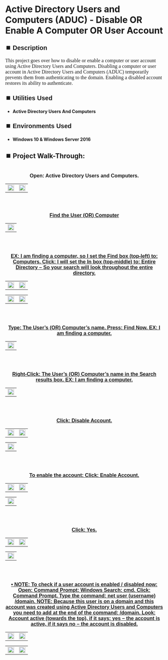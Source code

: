 <h1>Active Directory Users and Computers (ADUC) - Disable OR Enable A Computer OR User Account</h1>


<h2 style="font-family: Arial, sans-serif; font-size: 20px; font-weight: bold; margin-top: 24px; margin-bottom: 12px;">
⏹️ Description</h2>

<p style="font-family: Georgia, serif; font-size: 16px; margin-top: 12px; margin-bottom: 12px;">
This project goes over how to disable or enable a computer or user account using Active Directory Users and Computers. Disabling a computer or user account in Active Directory Users and Computers (ADUC) temporarily prevents them from authenticating to the domain. Enabling a disabled account restores its ability to authenticate.
</b>



<h2 style="font-family: Arial, sans-serif; font-size: 20px; font-weight: bold; margin-top: 24px; margin-bottom: 12px;">
⏹️ Utilities Used</h2>
  
<p style="font-family: Georgia, serif; font-size: 16px; margin-top: 12px; margin-bottom: 12px;">
 
 - <b>Active Directory Users And Computers</b>



<h2 style="font-family: Arial, sans-serif; font-size: 20px; font-weight: bold; margin-top: 24px; margin-bottom: 12px;"> 
⏹️ Environments Used </h2>

<p style="font-family: Georgia, serif; font-size: 16px; margin-top: 12px; margin-bottom: 12px;">
 
- <b>Windows 10 & Windows Server 2016</b>



<h2 style="font-family: Arial, sans-serif; font-size: 20px; font-weight: bold; margin-top: 24px; margin-bottom: 12px;"> 
<h2>
⏹️ Project Walk-Through:</h2>
 <br/>

<div style="text-align:center;">
  <span style="font-family: Arial, sans-serif; font-size: 16px;"><b>Open: Active Directory Users and Computers.</b></span>  
<br/>

<table>
  <tr>
    <td><img src="https://imgur.com/EShpwPX.png" height="50%" width="100%" /></td>
    <td><img src="https://imgur.com/BXKZMFu.png" height="50%" width="100%" /></td>
  </tr>
</table>

<br /><br />


<div style="text-align:center;">
  <span style="font-family: Arial, sans-serif; font-size: 16px;"><b><a href="https://github.com/RashadHagen/ADUC-Find-Computer-User-Contact-Group-Printer-Shared-Folder-Organizational-Unit-Common-Que" style="font-family: Arial, sans-serif; font-size: 16px; font-weight: bold;">Find the User  (OR)  Computer</b></span>  
<br/>

<table>
  <tr>
    <td><img src="https://imgur.com/b5pV1pn.png" height="100%" width="100%" /></td>
  </tr>
</table>

<br /><br />


<div style="text-align:center;">
  <span style="font-family: Arial, sans-serif; font-size: 16px;"><b>EX: I am finding a computer, so I set the Find box (top-left) to: Computers. Click: I will set the In box (top-middle) to: Entire Directory – So your search will look throughout the entire directory.</b></span>  
<br/>

<table>
  <tr>
    <td><img src="https://imgur.com/wZd6jvL.png" height="50%" width="100%" /></td>
    <td><img src="https://imgur.com/hIPO8yB.png" height="50%" width="100%" /></td>
  </tr>
</table>

<table>
  <tr>
    <td><img src="https://imgur.com/wm0q5jF.png" height="50%" width="100%" /></td>
    <td><img src="https://imgur.com/D8pSI2y.png" height="50%" width="100%" /></td>
  </tr>
</table>

<br /><br />


<div style="text-align:center;">
  <span style="font-family: Arial, sans-serif; font-size: 16px;"><b>Type: The User’s  (OR) Computer’s name. Press: Find Now.  EX: I am finding a computer.</b></span>  
<br/>

<table>
  <tr>
    <td><img src="https://imgur.com/UP1LiIQ.png" height="50%" width="100%" /></td>
  </tr>
</table>

<br /><br />


<div style="text-align:center;">
  <span style="font-family: Arial, sans-serif; font-size: 16px;"><b>Right-Click: The User’s  (OR)  Computer’s name in the Search results box.  EX: I am finding a computer.</b></span>  
<br/>

<table>
  <tr>
    <td><img src="https://imgur.com/6NCJsTf.png" height="50%" width="100%" /></td>
  </tr>
</table>

<br /><br />


<div style="text-align:center;">
  <span style="font-family: Arial, sans-serif; font-size: 16px;"><b>Click: Disable Account.</b></span>  
<br/>

<table>
  <tr>
    <td><img src="https://imgur.com/ngaC9yY.png" height="50%" width="100%" /></td>
    <td><img src="https://imgur.com/lNGYy9N.png" height="50%" width="100%" /></td>
  </tr>
</table>

<table>
  <tr>
    <td><img src="https://imgur.com/lGXoOL2.png" height="50%" width="100%" /></td>
  </tr>
</table>

<br /><br />


<div style="text-align:center;">
  <span style="font-family: Arial, sans-serif; font-size: 16px;"><b>To enable the account: Click: Enable Account.</b></span>  
<br/>

<table>
  <tr>
    <td><img src="https://imgur.com/xYHN7yw.png" height="50%" width="100%" /></td>
    <td><img src="https://imgur.com/OlDWO2u.png" height="50%" width="100%" /></td>
  </tr>
</table>

<table>
  <tr>
    <td><img src="https://imgur.com/ClyBa4T.png" height="50%" width="100%" /></td>
  </tr>
</table>

<br /><br />


<div style="text-align:center;">
  <span style="font-family: Arial, sans-serif; font-size: 16px;"><b>Click: Yes.</b></span>  
<br/>

<table>
  <tr>
    <td><img src="https://imgur.com/PzTM8ZN.png" height="50%" width="100%" /></td>
    <td><img src="https://imgur.com/iq8CB62.png" height="50%" width="100%" /></td>
  </tr>
</table>

<table>
  <tr>
    <td><img src="https://imgur.com/rDEEnma.png" height="50%" width="100%" /></td>
  </tr>
</table>

<br /><br />


<div style="text-align:center;">
  <span style="font-family: Arial, sans-serif; font-size: 16px;"><b>•	NOTE: To check if a user account is enabled / disabled now: Open: Command Prompt: Windows Search: cmd. Click: Command Prompt.  Type the command: net user (username) /domain. NOTE: Because this user is on a domain and this account was created using Active Directory Users and Computers you need to add at the end of the command: /domain. Look: Account active (towards the top), if it says: yes – the account is active, if it says no – the account is disabled.</b></span>  
<br/>

<table>
  <tr>
    <td><img src="https://imgur.com/MSuJxIT.png" height="50%" width="100%" /></td>
    <td><img src="https://imgur.com/aWgFqlG.png" height="50%" width="100%" /></td>
  </tr>
</table>

<table>
  <tr>
    <td><img src="https://imgur.com/H9HMQJi.png" height="50%" width="100%" /></td>
    <td><img src="https://imgur.com/ULwCQ8d.png" height="50%" width="100%" /></td>
  </tr>
</table>

<br /><br />
